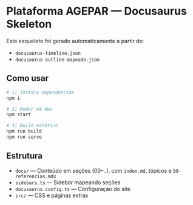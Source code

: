 # Plataforma AGEPAR — Docusaurus Skeleton

Este esqueleto foi gerado automaticamente a partir de:
- `docusaurus-timeline.json`
- `docusaurus-outline-mapeado.json`

## Como usar

```bash
# 1) Instale dependências
npm i

# 2) Rodar em dev
npm start

# 3) Build estático
npm run build
npm run serve
```

## Estrutura
- `docs/` — Conteúdo em seções (00–..), com `index.md`, tópicos e `99-referencias.mdx`
- `sidebars.ts` — Sidebar mapeando seções
- `docusaurus.config.ts` — Configuração do site
- `src/` — CSS e páginas extras